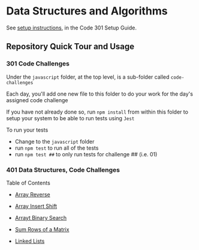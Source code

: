# Data Structures and Algorithms

See [setup instructions](https://codefellows.github.io/setup-guide/code-301/2-code-challenges), in the Code 301 Setup Guide.

## Repository Quick Tour and Usage

### 301 Code Challenges

Under the `javascript` folder, at the top level, is a sub-folder called `code-challenges`

Each day, you'll add one new file to this folder to do your work for the day's assigned code challenge

If you have not already done so, run `npm install` from within this folder to setup your system to be able to run tests using `Jest`

To run your tests

- Change to the `javascript` folder
- run `npm test` to run all of the tests
- run `npm test ##` to only run tests for challenge ## (i.e. 01)

### 401 Data Structures, Code Challenges

Table of Contents
- [Array Reverse](./javascript/arrayReverse/README.md)

- [Array Insert Shift](./javascript/arrayInsertShift/README.md)

- [Arrayt Binary Search](./javascript/arrayBinarySearch/README.md)

- [Sum Rows of a Matrix](./javascript/class-04/README.md)

- [Linked Lists](./javascript/linkedLists/README.md)
